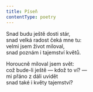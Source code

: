 ```yaml
---
title: Píseň
contentType: poetry
---
```


<section>

Snad budu ještě dosti stár,  
snad velká radost čeká mne tu:  
velmi jsem život miloval,  
snad poznám i tajemství květů.

Horoucně miloval jsem svět:  
což bude-li ještě — kdož to ví? —  
mi přáno z dáli uvidět  
snad také i květy tajemství?

</section>
